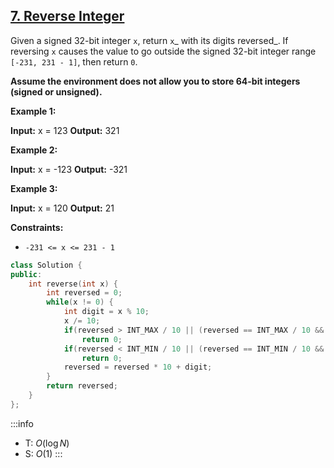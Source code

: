 ## [7\. Reverse Integer](https://leetcode.com/problems/reverse-integer/)

Given a signed 32-bit integer `x`, return `x`_ with its digits reversed_. If reversing `x` causes the value to go outside the signed 32-bit integer range `[-231, 231 - 1]`, then return `0`.

**Assume the environment does not allow you to store 64-bit integers (signed or unsigned).**

**Example 1:**

**Input:** x = 123
**Output:** 321

**Example 2:**

**Input:** x = -123
**Output:** -321

**Example 3:**

**Input:** x = 120
**Output:** 21

**Constraints:**

- `-231 <= x <= 231 - 1`

```cpp
class Solution {
public:
    int reverse(int x) {
        int reversed = 0;
        while(x != 0) {
            int digit = x % 10;
            x /= 10;
            if(reversed > INT_MAX / 10 || (reversed == INT_MAX / 10 && digit > INT_MAX % 10))
                return 0;
            if(reversed < INT_MIN / 10 || (reversed == INT_MIN / 10 && digit < INT_MIN % 10))
                return 0;
            reversed = reversed * 10 + digit;
        }
        return reversed;
    }
};
```

:::info
- T: $O(\log N)$
- S: $O(1)$
:::
